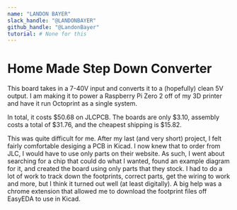 ```yaml
---
name: "LANDON BAYER"
slack_handle: "@LANDONBAYER"
github_handle: "@LandonBayer"
tutorial: # None for this
---
```


# Home Made Step Down Converter

<!-- Describe your board in 2-3 sentences. What are you making? What will it do? -->
This board takes in a 7-40V input and converts it to a (hopefully) clean 5V output. I am making it to power a Raspberry Pi Zero 2 off of my 3D printer and have it run Octoprint as a single system.


<!-- How much is it going to cost? -->
In total, it costs $50.68 on JLCPCB. The boards are only $3.10, assembly costs a total of $31.76, and the cheapest shipping is $15.82. 


<!-- Tell us a little bit about your design process. What were some challenges? What helped? ***Totally optional*** -->
This was quite difficult for me. After my last (and very short) project, I felt fairly comfortable desiging a PCB in Kicad. I now knew that to order from JLC, I would have to use only parts on their website. As such, I went about searching for a chip that could do what I wanted, found an example diagram for it, and created the board using only parts that they stock. I had to do a lot of work to track down the footprints, correct parts, get the wiring to work and more, but I think it turned out well (at least digitally). A big help was a chrome extension that allowed me to download the footprint files off EasyEDA to use in Kicad.
